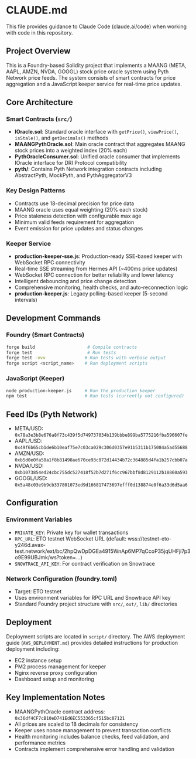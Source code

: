 # CLAUDE.md

This file provides guidance to Claude Code (claude.ai/code) when working with code in this repository.

## Project Overview

This is a Foundry-based Solidity project that implements a MAANG (META, AAPL, AMZN, NVDA, GOOGL) stock price oracle system using Pyth Network price feeds. The system consists of smart contracts for price aggregation and a JavaScript keeper service for real-time price updates.

## Core Architecture

### Smart Contracts (`src/`)
- **IOracle.sol**: Standard oracle interface with `getPrice()`, `viewPrice()`, `isStale()`, and `getDecimals()` methods
- **MAANGPythOracle.sol**: Main oracle contract that aggregates MAANG stock prices into a weighted index (20% each)
- **PythOracleConsumer.sol**: Unified oracle consumer that implements IOracle interface for DRI Protocol compatibility
- **pyth/**: Contains Pyth Network integration contracts including AbstractPyth, MockPyth, and PythAggregatorV3

### Key Design Patterns
- Contracts use 18-decimal precision for price data
- MAANG oracle uses equal weighting (20% each stock)
- Price staleness detection with configurable max age
- Minimum valid feeds requirement for aggregation
- Event emission for price updates and status changes

### Keeper Service
- **production-keeper-sse.js**: Production-ready SSE-based keeper with WebSocket RPC connectivity
- Real-time SSE streaming from Hermes API (~400ms price updates)
- WebSocket RPC connection for better reliability and lower latency
- Intelligent debouncing and price change detection
- Comprehensive monitoring, health checks, and auto-reconnection logic
- **production-keeper.js**: Legacy polling-based keeper (5-second intervals)

## Development Commands

### Foundry (Smart Contracts)
```bash
forge build                    # Compile contracts
forge test                     # Run tests
forge test -vvv               # Run tests with verbose output
forge script <script_name>    # Run deployment scripts
```

### JavaScript (Keeper)
```bash
node production-keeper.js     # Run the production keeper
npm test                      # Run tests (currently not configured)
```

## Feed IDs (Pyth Network)
- META/USD: `0x78a3e3b8e676a8f73c439f5d749737034b139bbbe899ba5775216fba596607fe`
- AAPL/USD: `0x49f6b65cb1de6b10eaf75e7c03ca029c306d0357e91b5311b175084a5ad55688`
- AMZN/USD: `0xb5d0e0fa58a1f8b81498ae670ce93c872d14434b72c364885d4fa1b257cbb07a`
- NVDA/USD: `0xb1073854ed24cbc755dc527418f52b7d271f6cc967bbf8d8129112b18860a593`
- GOOGL/USD: `0x5a48c03e9b9cb337801073ed9d166817473697efff0d138874e0f6a33d6d5aa6`

## Configuration

### Environment Variables
- `PRIVATE_KEY`: Private key for wallet transactions
- `RPC_URL`: ETO testnet WebSocket URL (default: wss://testnet-eto-y246d.avax-test.network/ext/bc/2hpQwDpDGEa4915WnAp6MP7qCcoP35jqUHFji7p3o9E99UBJmk/ws?token=...)
- `SNOWTRACE_API_KEY`: For contract verification on Snowtrace

### Network Configuration (foundry.toml)
- Target: ETO testnet
- Uses environment variables for RPC URL and Snowtrace API key
- Standard Foundry project structure with `src/`, `out/`, `lib/` directories

## Deployment

Deployment scripts are located in `script/` directory. The AWS deployment guide (`AWS_DEPLOYMENT.md`) provides detailed instructions for production deployment including:
- EC2 instance setup
- PM2 process management for keeper
- Nginx reverse proxy configuration
- Dashboard setup and monitoring

## Key Implementation Notes

- MAANGPythOracle contract address: `0x36df4CF7cB10eD741Ed6EC553365cf515bc07121`
- All prices are scaled to 18 decimals for consistency
- Keeper uses nonce management to prevent transaction conflicts
- Health monitoring includes balance checks, feed validation, and performance metrics
- Contracts implement comprehensive error handling and validation